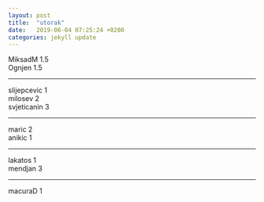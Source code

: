 ```yaml
---
layout: post
title:  "utorak"
date:   2019-06-04 07:25:24 +0200
categories: jekyll update
---
```


MiksadM 1.5  
Ognjen 1.5  

***

slijepcevic 1  
milosev 2  
svjeticanin 3  

***


maric 2  
anikic 1  

***
 
lakatos 1  
mendjan 3  


***

macuraD 1  
